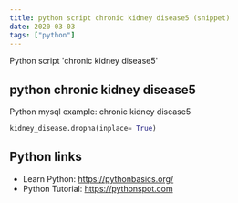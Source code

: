 ```yaml
---
title: python script chronic kidney disease5 (snippet)
date: 2020-03-03
tags: ["python"]
---
```

Python script 'chronic kidney disease5'


## python chronic kidney disease5

Python mysql example: chronic kidney disease5

```python
kidney_disease.dropna(inplace= True)

```

## Python links

- Learn Python: https://pythonbasics.org/
- Python Tutorial: https://pythonspot.com

